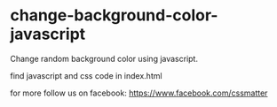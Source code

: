 # change-background-color-javascript
Change random background color using javascript.

find javascript and css code in index.html

for more follow us on facebook: https://www.facebook.com/cssmatter

